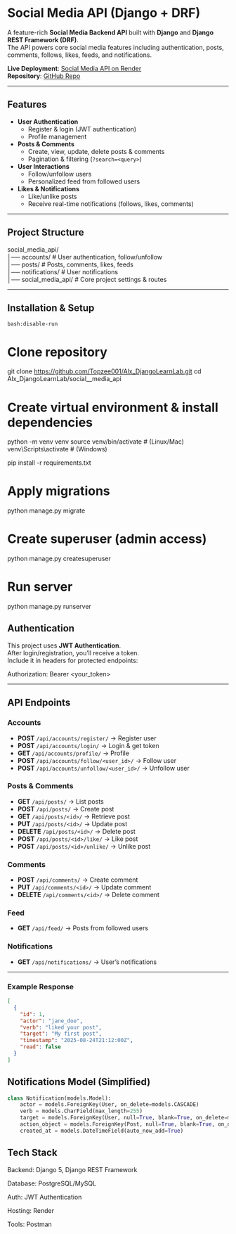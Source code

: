 # Social Media API (Django + DRF)

A feature-rich **Social Media Backend API** built with **Django** and **Django REST Framework (DRF)**.  
The API powers core social media features including authentication, posts, comments, follows, likes, feeds, and notifications.  

**Live Deployment**: [Social Media API on Render](https://social-media-api-sysh.onrender.com)  
**Repository**: [GitHub Repo](https://github.com/Topzee001/Alx_DjangoLearnLab/tree/main/social_media_api)

---

## Features

- **User Authentication**
  - Register & login (JWT authentication)
  - Profile management
- **Posts & Comments**
  - Create, view, update, delete posts & comments
  - Pagination & filtering (`?search=<query>`)
- **User Interactions**
  - Follow/unfollow users
  - Personalized feed from followed users
- **Likes & Notifications**
  - Like/unlike posts
  - Receive real-time notifications (follows, likes, comments)

---

## Project Structure

social_media_api/  
│── accounts/ # User authentication, follow/unfollow  
│── posts/ # Posts, comments, likes, feeds  
│── notifications/ # User notifications  
│── social_media_api/ # Core project settings & routes  

---

## Installation & Setup

```bash:disable-run ```
# Clone repository
git clone https://github.com/Topzee001/Alx_DjangoLearnLab.git
cd Alx_DjangoLearnLab/social__media_api

# Create virtual environment & install dependencies
python -m venv venv
source venv/bin/activate   # (Linux/Mac)
venv\Scripts\activate      # (Windows)

pip install -r requirements.txt

# Apply migrations
python manage.py migrate

# Create superuser (admin access)
python manage.py createsuperuser

# Run server
python manage.py runserver

## Authentication
This project uses **JWT Authentication**.  
After login/registration, you’ll receive a token.  
Include it in headers for protected endpoints:

Authorization: Bearer <your_token>

---

## API Endpoints

### Accounts
- **POST** `/api/accounts/register/` → Register user  
- **POST** `/api/accounts/login/` → Login & get token
- **GET** `/api/accounts/profile/` → Profile
- **POST** `/api/accounts/follow/<user_id>/` → Follow user  
- **POST** `/api/accounts/unfollow/<user_id>/` → Unfollow user  

### Posts & Comments
- **GET** `/api/posts/` → List posts  
- **POST** `/api/posts/` → Create post  
- **GET** `/api/posts/<id>/` → Retrieve post  
- **PUT** `/api/posts/<id>/` → Update post  
- **DELETE** `/api/posts/<id>/` → Delete post  
- **POST** `/api/posts/<id>/like/` → Like post  
- **POST** `/api/posts/<id>/unlike/` → Unlike post  

### Comments
- **POST** `/api/comments/` → Create comment  
- **PUT** `/api/comments/<id>/` → Update comment  
- **DELETE** `/api/comments/<id>/` → Delete comment  

### Feed
- **GET** `/api/feed/` → Posts from followed users  

### Notifications
- **GET** `/api/notifications/` → User’s notifications  

---

### Example Response

```json
[
  {
    "id": 1,
    "actor": "jane_doe",
    "verb": "liked your post",
    "target": "My first post",
    "timestamp": "2025-08-24T21:12:00Z",
    "read": false
  }
]
```

## Notifications Model (Simplified)

```python
class Notification(models.Model):
    actor = models.ForeignKey(User, on_delete=models.CASCADE)
    verb = models.CharField(max_length=255)  
    target = models.ForeignKey(User, null=True, blank=True, on_delete=models.CASCADE)
    action_object = models.ForeignKey(Post, null=True, blank=True, on_delete=models.CASCADE)
    created_at = models.DateTimeField(auto_now_add=True)
```
## Tech Stack
Backend: Django 5, Django REST Framework

Database: PostgreSQL/MySQL

Auth: JWT Authentication

Hosting: Render

Tools: Postman

